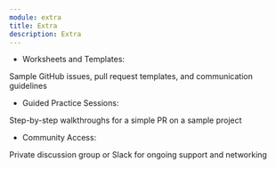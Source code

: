 ```yaml
---
module: extra
title: Extra
description: Extra
---
```


* Worksheets and Templates:

Sample GitHub issues, pull request templates, and communication guidelines

* Guided Practice Sessions:

Step-by-step walkthroughs for a simple PR on a sample project

* Community Access:

Private discussion group or Slack for ongoing support and networking
